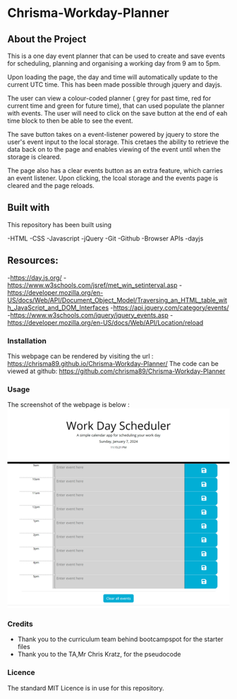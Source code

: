 # Chrisma-Workday-Planner
## About the Project

This is a one day event planner that can be used to create and save events for scheduling, planning and organising a working day from 9 am to 5pm.

Upon loading the page, the day and time will automatically update to the current UTC time. This has been made possible through jquery and dayjs.

The user can view a colour-coded planner ( grey for past time, red for current time and green for future time), that can used populate the planner with events. The user will need to click on the save button at the end of eah time block to then be able to see the event. 

The save button takes on a event-listener powered by jquery to store the user's event input to the local storage. This cretaes the ability to retrieve the data back on to the page and enables viewing of the event until when the storage is cleared.

The page also has a clear events button as an extra feature, which carries an event listener. Upon clicking, the lcoal storage and the events page is cleared and the page reloads.


## Built with

This repository has been built using 

-HTML
-CSS 
-Javascript
-jQuery
-Git 
-Github 
-Browser APIs 
-dayjs

## Resources:
-https://day.js.org/
-https://www.w3schools.com/jsref/met_win_setinterval.asp
-https://developer.mozilla.org/en-US/docs/Web/API/Document_Object_Model/Traversing_an_HTML_table_with_JavaScript_and_DOM_Interfaces
-https://api.jquery.com/category/events/
-https://www.w3schools.com/jquery/jquery_events.asp
-https://developer.mozilla.org/en-US/docs/Web/API/Location/reload




### Installation

This webpage can be rendered by visiting the url : https://chrisma89.github.io/Chrisma-Workday-Planner/
The code can be viewed at github: https://github.com/chrisma89/Chrisma-Workday-Planner

### Usage


The screenshot of the webpage is below : ![webpagescreenshot](./assets/images/webpage%20screenshot.png)

### Credits
- Thank you to the curriculum team behind bootcampspot for the starter files
- Thank you to the TA,Mr Chris Kratz, for the pseudocode


### Licence
The standard MIT Licence is in use for this repository.

